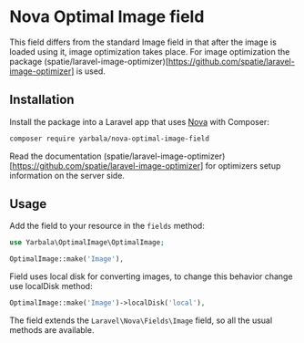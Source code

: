 # Nova Optimal Image field

This field differs from the standard Image field in that after the image is loaded using it, image optimization takes 
place. For image optimization the package (spatie/laravel-image-optimizer)[https://github.com/spatie/laravel-image-optimizer] 
is used. 

## Installation

Install the package into a Laravel app that uses [Nova](https://nova.laravel.com) with Composer:

```bash
composer require yarbala/nova-optimal-image-field
```

Read the documentation (spatie/laravel-image-optimizer)[https://github.com/spatie/laravel-image-optimizer] for
optimizers setup information on the server side. 

## Usage

Add the field to your resource in the ```fields``` method:
```php
use Yarbala\OptimalImage\OptimalImage;

OptimalImage::make('Image'),
```

Field uses local disk for converting images, to change this behavior change use localDisk method:

```php
OptimalImage::make('Image')->localDisk('local'),
``` 

The field extends the `Laravel\Nova\Fields\Image` field, so all the usual methods are available.
